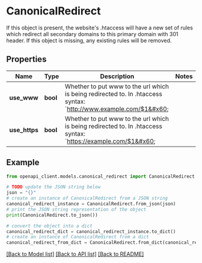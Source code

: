 # CanonicalRedirect

If this object is present, the website's .htaccess will have a new set of rules which redirect all secondary domains to this primary domain with 301 header. If this object is missing, any existing rules will be removed.

## Properties

Name | Type | Description | Notes
------------ | ------------- | ------------- | -------------
**use_www** | **bool** | Whether to put www to the url which is being redirected to. In .htaccess syntax: &#x60;http://www.example.com/$1&#x60; | 
**use_https** | **bool** | Whether to put www to the url which is being redirected to. In .htaccess syntax: &#x60;https://example.com/$1&#x60; | 

## Example

```python
from openapi_client.models.canonical_redirect import CanonicalRedirect

# TODO update the JSON string below
json = "{}"
# create an instance of CanonicalRedirect from a JSON string
canonical_redirect_instance = CanonicalRedirect.from_json(json)
# print the JSON string representation of the object
print(CanonicalRedirect.to_json())

# convert the object into a dict
canonical_redirect_dict = canonical_redirect_instance.to_dict()
# create an instance of CanonicalRedirect from a dict
canonical_redirect_from_dict = CanonicalRedirect.from_dict(canonical_redirect_dict)
```
[[Back to Model list]](../README.md#documentation-for-models) [[Back to API list]](../README.md#documentation-for-api-endpoints) [[Back to README]](../README.md)



